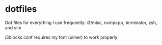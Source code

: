 # dotfiles
Dot files for everything I use frequently: i3/misc, ncmpcpp, terminator, zsh, and vim

i3blocks.conf requires my font (ulmer) to work properly
